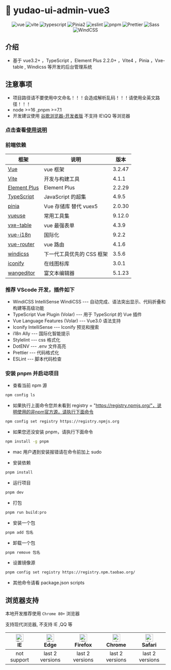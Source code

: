 # 🌈 yudao-ui-admin-vue3 #

<p style="text-align: center">
    <img src="https://img.shields.io/badge/-Vue3.2-34495e?logo=vue.j" alt="vue" />
    <img src="https://img.shields.io/badge/-Vite4-646cff?logo=vite&logoColor=white" alt="vite" />
    <img src="https://img.shields.io/badge/-TypeScript4.9-blue?logo=typescript&logoColor=white" alt="typescript" />
    <img src="https://img.shields.io/badge/-Pinia2-yellow?logo=picpay&logoColor=white" alt="Pinia2" />
    <img src="https://img.shields.io/badge/-ESLint-4b32c3?logo=eslint&logoColor=white" alt="eslint" />
    <img src="https://img.shields.io/badge/-pnpm7-F69220?logo=pnpm&logoColor=white" alt="pnpm" />
    <img src="https://img.shields.io/badge/-Prettier-ef9421?logo=Prettier&logoColor=white" alt="Prettier">
    <img src="https://img.shields.io/badge/-Sass-1D365D?logo=Sass&logoColor=white" alt="Sass">
    <img src="https://img.shields.io/badge/-Wind%20CSS-06B6D4?logo=Tailwind%20CSS&logoColor=white" alt="WindCSS">
</p>

## 介绍

- 基于 vue3.2+ ，TypeScript ，Element Plus 2.2.0+ ，Vite4 ，Pinia ，Vxe-table , Windicss 等开发的后台管理系统

## 注意事项

- 项目路径请不要使用中文命名！！！会造成解析乱码！！！请使用全英文路径！！！
- node >=16  ,pnpm >=7.1
- 开发建议使用 [谷歌浏览器-开发者版](https://www.google.cn/intl/zh-CN/chrome/dev/) 不支持 IE\QQ 等浏览器

### 点击查看[使用说明](./use.md)

### 前端依赖

| 框架 | 说明 | 版本     |
| --- | --- |--------|
| [Vue](https://staging-cn.vuejs.org/) | vue 框架 | 3.2.47 |
| [Vite](https://cn.vitejs.dev//) | 开发与构建工具 | 4.1.1  |
| [Element Plus](https://element-plus.org/zh-CN/) | Element Plus | 2.2.29 |
| [TypeScript](https://www.typescriptlang.org/docs/) | JavaScript 的超集 | 4.9.5 |
| [pinia](https://pinia.vuejs.org/) | Vue 存储库 替代 vuex5 | 2.0.30 |
| [vueuse](https://vueuse.org/) | 常用工具集 | 9.12.0  |
| [vxe-table](https://vxetable.cn/) | vue 最强表单 | 4.3.9  |
| [vue-i18n](https://kazupon.github.io/vue-i18n/zh/introduction.html/) | 国际化 | 9.2.2  |
| [vue-router](https://router.vuejs.org/) | vue 路由 | 4.1.6  |
| [windicss](https://cn.windicss.org/) | 下一代工具优先的 CSS 框架 | 3.5.6  |
| [iconify](https://icon-sets.iconify.design/) | 在线图标库 | 3.0.1  |
| [wangeditor](https://www.wangeditor.com/) | 富文本编辑器 | 5.1.23 |

### 推荐 VScode 开发，插件如下

- WindiCSS IntelliSense WindiCSS --- 自动完成、语法突出显示、代码折叠和构建等高级功能
- TypeScript Vue Plugin (Volar) --- 用于 TypeScript 的 Vue 插件
- Vue Language Features (Volar) --- Vue3.0 语法支持
- Iconify IntelliSense --- Iconify 预览和搜索
- i18n Ally --- 国际化智能提示
- Stylelint --- css 格式化
- DotENV --- .env 文件高亮
- Prettier --- 代码格式化
- ESLint --- 脚本代码检查

### 安装 pnpm 并启动项目

- 查看当前 npm 源

```bash
npm config ls
```

- 如果执行上面命令您并未看到 registry = "https://registry.npmjs.org/"，说明使用的非npm官方源，请执行下面命令

```bash
npm config set registry https://registry.npmjs.org
```

- 如果您还没安装 pnpm，请执行下面命令

```bash
npm install -g pnpm
```

- mac 用户遇到安装报错请在命令前加上 sudo

- 安装依赖

```bash
pnpm install
```

- 运行项目

```bash
pnpm dev
```

- 打包

```bash
pnpm run build:pro
```

- 安装一个包

```bash
pnpm add 包名
```

- 卸载一个包

```bash
pnpm remove 包名
```

- 设置镜像源

```bash
pnpm config set registry https://registry.npm.taobao.org/
```

- 其他命令请看 package.json scripts

## 浏览器支持

本地开发推荐使用 `Chrome 80+` 浏览器

支持现代浏览器, 不支持 IE ,QQ 等

| [<img src="https://raw.githubusercontent.com/alrra/browser-logos/master/src/archive/internet-explorer_9-11/internet-explorer_9-11_48x48.png" alt=" Edge" width="24px" height="24px" />](http://godban.github.io/browsers-support-badges/)</br>IE | [<img src="https://raw.githubusercontent.com/alrra/browser-logos/master/src/edge/edge_48x48.png" alt=" Edge" width="24px" height="24px" />](http://godban.github.io/browsers-support-badges/)</br>Edge | [<img src="https://raw.githubusercontent.com/alrra/browser-logos/master/src/firefox/firefox_48x48.png" alt="Firefox" width="24px" height="24px" />](http://godban.github.io/browsers-support-badges/)</br>Firefox | [<img src="https://raw.githubusercontent.com/alrra/browser-logos/master/src/chrome/chrome_48x48.png" alt="Chrome" width="24px" height="24px" />](http://godban.github.io/browsers-support-badges/)</br>Chrome | [<img src="https://raw.githubusercontent.com/alrra/browser-logos/master/src/safari/safari_48x48.png" alt="Safari" width="24px" height="24px" />](http://godban.github.io/browsers-support-badges/)</br>Safari |
| :-: | :-: | :-: | :-: | :-: |
| not support | last 2 versions | last 2 versions | last 2 versions | last 2 versions |
